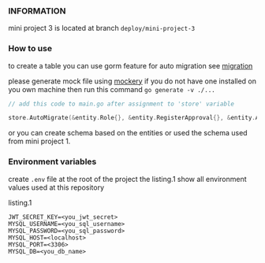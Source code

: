 ### INFORMATION
mini project 3 is located at branch `deploy/mini-project-3`

### How to use

to create a table you can use gorm feature for auto migration
see [migration](https://gorm.io/docs/migration.html)

please generate mock file using [mockery](https://vektra.github.io/mockery) if you do not have one installed on you own machine
then run this command `go generate -v ./...`

```go
// add this code to main.go after assignment to 'store' variable

store.AutoMigrate(&entity.Role{}, &entity.RegisterApproval{}, &entity.Account{}, &entity.Customer{})
```
or you can create schema based on the entities
or used the schema used from mini project 1.

### Environment variables
create `.env` file at the root of the project
the listing.1 show all environment values used at this repository

listing.1
```env
JWT_SECRET_KEY=<you_jwt_secret>
MYSQL_USERNAME=<you_sql_username>
MYSQL_PASSWORD=<you_sql_password>
MYSQL_HOST=<localhost>
MYSQL_PORT=<3306>
MYSQL_DB=<you_db_name>
```